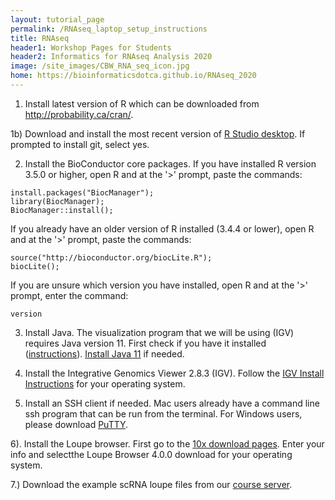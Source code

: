 ```yaml
---
layout: tutorial_page
permalink: /RNAseq_laptop_setup_instructions
title: RNAseq
header1: Workshop Pages for Students
header2: Informatics for RNAseq Analysis 2020
image: /site_images/CBW_RNA_seq_icon.jpg
home: https://bioinformaticsdotca.github.io/RNAseq_2020
---
```


1) Install latest version of R which can be downloaded from http://probability.ca/cran/.

1b) Download and install the most recent version of [R Studio desktop](http://www.rstudio.com/).  If prompted to install git, select yes.

2) Install the BioConductor core packages. If you have installed R version 3.5.0 or higher, open R and at the '>' prompt, paste the commands:
 
```
install.packages("BiocManager");
library(BiocManager);
BiocManager::install();
```

If you already have an older version of R installed (3.4.4 or lower), open R and at the '>' prompt, paste the commands:

```
source("http://bioconductor.org/biocLite.R");
biocLite();
```

If you are unsure which version you have installed, open R and at the '>' prompt, enter the command:

```
version
```

3) Install Java. The visualization program that we will be using (IGV) requires Java version 11. First check if you have it installed ([instructions](https://www.java.com/en/download/help/version_manual.xml)). [Install Java 11](https://java.com/en/download/help/download_options.xml) if needed. 

4) Install the Integrative Genomics Viewer 2.8.3 (IGV). Follow the [IGV Install Instructions](http://software.broadinstitute.org/software/igv/download) for your operating system.

5) Install an SSH client if needed. Mac users already have a command line ssh program that can be run from the terminal. For Windows users, please download [PuTTY](http://www.chiark.greenend.org.uk/~sgtatham/putty/download.html).  

6). Install the Loupe browser.  First go to the [10x download pages](https://support.10xgenomics.com/single-cell-gene-expression/software/downloads/latest). Enter your info and selectthe Loupe Browser 4.0.0 download for your operating system.

7.) Download the example scRNA loupe files from our [course server](http://genomedata.org/rnaseq-tutorial/scrna/).

